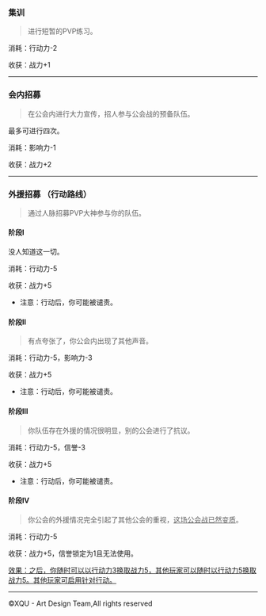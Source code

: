 ### 集训

> 进行短暂的PVP练习。

消耗：行动力\-2

收获：战力+1  
***

### 会内招募

> 在公会内进行大力宣传，招人参与公会战的预备队伍。

最多可进行四次。

消耗：影响力\-1

收获：战力+2  
***

### 外援招募 （行动路线）

> 通过人脉招募PVP大神参与你的队伍。

#### 阶段Ⅰ

没人知道这一切。

消耗：行动力\-5

收获：战力+5

+ 注意：行动后，你可能被谴责。

#### 阶段Ⅱ

> 有点夸张了，你公会内出现了其他声音。

消耗：行动力\-5，影响力\-3

收获：战力+5

+ 注意：行动后，你可能被谴责。

#### 阶段Ⅲ

> 你队伍存在外援的情况很明显，别的公会进行了抗议。

消耗：行动力\-5，信誉\-3

收获：战力+5

+ 注意：行动后，你可能被谴责。

#### 阶段Ⅳ

> 你公会的外援情况完全引起了其他公会的重视，<u>这场公会战已然变质</u>。

消耗：行动力\-5

收获：战力+5，信誉锁定为1且无法使用。

<u>效果：之后，你随时可以以行动力3换取战力5，其他玩家可以随时以行动力5换取战力5。其他玩家可启用针对行动。</u>
***  
©XQU - Art Design Team,All rights reserved